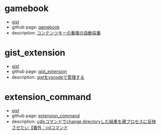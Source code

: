 # gamebook
- [gist](https://gist.github.com/shimajima-eiji/5d0f80af354f315c5e2670c2d2ce676d)
- github page: [gamebook](https://github.nomuraya.work/gist/gamebook)
- description: [コンテンツキーの重複の自動採番](https://nomuraya.work/adiary/increment)

# gist_extension
- [gist](https://gist.github.com/shimajima-eiji/541e3c587f716766a7a530c6ae1476d1)
- github page: [gist_extension](https://github.nomuraya.work/gist/gist_extension)
- description: [gistをvscodeで管理する](https://nomuraya.work/techzine/0216)

# extension_command
- [gist](https://gist.github.com/shimajima-eiji/41e1492848a00d3f095286eecc4bbe85)
- github page: [extension_command](https://github.nomuraya.work/gist/extension_command)
- description: [cdlsコマンドでchange directoryした結果を親プロセスに反映させたい【番外：cdコマンド](https://nomuraya.work/techzine/0212)
